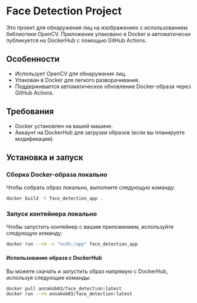 # Face Detection Project

Это проект для обнаружения лиц на изображениях с использованием библиотеки OpenCV. Приложение упаковано в Docker и автоматически публикуется на DockerHub с помощью GitHub Actions.

## Особенности

- Использует OpenCV для обнаружения лиц.
- Упакован в Docker для легкого разворачивания.
- Поддерживается автоматическое обновление Docker-образа через GitHub Actions.

## Требования

- Docker установлен на вашей машине.
- Аккаунт на DockerHub для загрузки образов (если вы планируете модификации).

## Установка и запуск

### Сборка Docker-образа локально

Чтобы собрать образ локально, выполните следующую команду:

```bash
docker build -t face_detection_app .
```
### Запуск контейнера локально

Чтобы запустить контейнер с вашим приложением, используйте следующую команду:

```bash
docker run --rm -v "%cd%:/app" face_detection_app
```
#### Использование образа с DockerHub

Вы можете скачать и запустить образ напрямую с DockerHub, используя следующие команды:

```bash
docker pull annakob03/face_detection:latest
docker run --rm annakob03/face_detection:latest
```